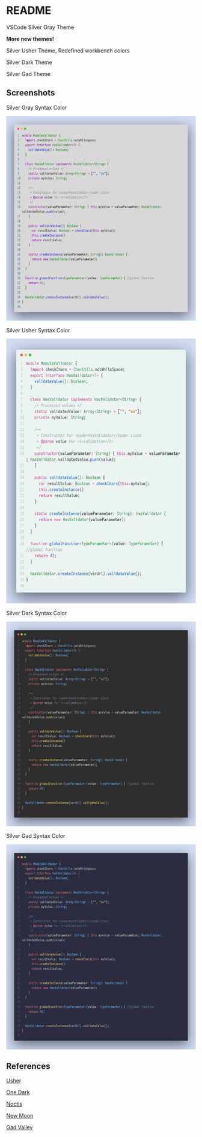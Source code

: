 # README

VSCode Silver Gray Theme

**More new themes!**

Silver Usher Theme, Redefined workbench colors

Silver Dark Theme

Silver Gad Theme

## Screenshots

<!-- Silver Gray Theme

![vscode](./screenshots/vscode-gray.png)

Silver Dark Theme

![vscode](./screenshots/vscode-dark.png)

Silver Gad Theme

![vscode](./screenshots/vscode-Gad.png)

Silver Usher Theme

![vscode](./screenshots/vscode-usher.png) -->

Silver Gray Syntax Color

![vscode](./screenshots/syntax-gray.png)

Silver Usher Syntax Color

![vscode](./screenshots/syntax-usher.png)

Silver Dark Syntax Color

![vscode](./screenshots/syntax-dark.png)

Silver Gad Syntax Color

![vscode](./screenshots/syntax-Gad.png)

## References

[Usher]

[One Dark]

[Noctis]

[New Moon]

[Gad Valley]

[noctis]: https://marketplace.visualstudio.com/items?itemName=liviuschera.noctis
[tokyo night]: https://marketplace.visualstudio.com/items?itemName=enkia.tokyo-night
[gray gray gray]: https://marketplace.visualstudio.com/items?itemName=kendama1980.graygraygray
[usher]: https://usher.style/primitives/
[github light]: https://marketplace.visualstudio.com/items?itemName=Hyzeta.vscode-theme-github-light
[gad valley]: https://marketplace.visualstudio.com/items?itemName=dustypomerleau.Gad-valley
[new moon]: https://marketplace.visualstudio.com/items?itemName=taniarascia.new-moon-vscode
[an old hope]: https://marketplace.visualstudio.com/items?itemName=dustinsanders.an-old-hope-theme-vscode
[one dark]: https://github.com/joshdick/onedark.vim/blob/main/colors/onedark.vim
